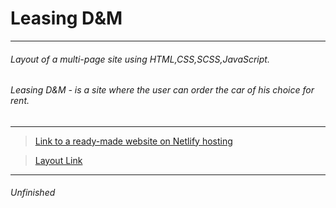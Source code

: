 <h1>Leasing D&M</h1>

---

<h6>Layout of a multi-page site using HTML,CSS,SCSS,JavaScript.</h6>
<h6>Leasing D&M - is a site where the user can order the car of his choice for rent.</h6>

---

>[Link to a ready-made website on Netlify hosting](https://leasingdm.netlify.app)

>[Layout Link](https://www.figma.com/file/qLg8jUOgSwaoHWFBdLwhLf/lease-cars?type=design&node-id=0-1&mode=design&t=ceqKISkkgBtKodgV-0)
---
<h6>Unfinished</h6>


